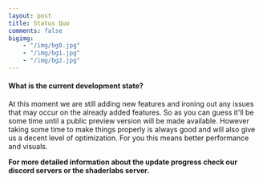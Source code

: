 ```yaml
---
layout: post
title: Status Quo
comments: false
bigimg: 
    - "/img/bg0.jpg"
    - "/img/bg1.jpg"
    - "/img/bg2.jpg"
---
```


#### What is the current development state?

At this moment we are still adding new features and ironing out any issues that may occur on the already added features.
So as you can guess it'll be some time until a public preview version will be made available.
However taking some time to make things properly is always good and will also give us a decent level of optimization.
For you this means better performance and visuals.

**For more detailed information about the update progress check our discord servers or the shaderlabs server.**
